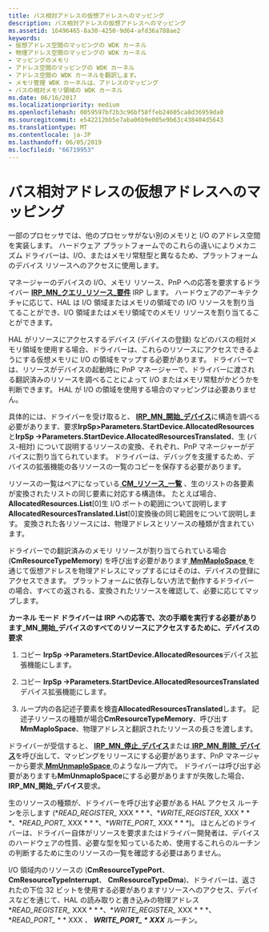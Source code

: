 ```yaml
---
title: バス相対アドレスの仮想アドレスへのマッピング
description: バス相対アドレスの仮想アドレスへのマッピング
ms.assetid: 16496465-8a30-4250-9d64-afd36a788ae2
keywords:
- 仮想アドレス空間のマッピングの WDK カーネル
- 物理アドレス空間のマッピングの WDK カーネル
- マッピングのメモリ
- アドレス空間のマッピングの WDK カーネル
- アドレス空間の WDK カーネルを翻訳します。
- メモリ管理 WDK カーネルは、アドレスのマッピング
- バスの相対メモリ領域の WDK カーネル
ms.date: 06/16/2017
ms.localizationpriority: medium
ms.openlocfilehash: 0059597bf2b3c96bf58ffeb24605ca8d36959da0
ms.sourcegitcommit: e542212bb5e7aba06b9e005e9b63c438404d5643
ms.translationtype: MT
ms.contentlocale: ja-JP
ms.lasthandoff: 06/05/2019
ms.locfileid: "66719953"
---
```

# <a name="mapping-bus-relative-addresses-to-virtual-addresses"></a>バス相対アドレスの仮想アドレスへのマッピング





一部のプロセッサでは、他のプロセッサがない別のメモリと I/O のアドレス空間を実装します。 ハードウェア プラットフォームでのこれらの違いによりメカニズム ドライバーは、I/O、またはメモリ常駐型と異なるため、プラットフォームのデバイス リソースへのアクセスに使用します。

マネージャーのデバイスの I/O、メモリ リソース、PnP への応答を要求するドライバー [ **IRP\_MN\_クエリ\_リソース\_要件**](https://msdn.microsoft.com/library/windows/hardware/ff551715) IRP します。 ハードウェアのアーキテクチャに応じて、HAL は I/O 領域またはメモリの領域での I/O リソースを割り当てることができ、I/O 領域またはメモリ領域でのメモリ リソースを割り当てることができます。

HAL がリソースにアクセスするデバイス (デバイスの登録) などのバスの相対メモリ領域を使用する場合、ドライバーは、これらのリソースにアクセスできるようにする仮想メモリに I/O の領域をマップする必要があります。 ドライバーでは、リソースがデバイスの起動時に PnP マネージャーで、ドライバーに渡される翻訳済みのリソースを調べることによって I/O またはメモリ常駐がかどうかを判断できます。 HAL が I/O の領域を使用する場合のマッピングは必要ありません。

具体的には、ドライバーを受け取ると、 [ **IRP\_MN\_開始\_デバイス**](https://msdn.microsoft.com/library/windows/hardware/ff551749)に構造を調べる必要があります、要求**IrpSp&gt;Parameters.StartDevice.AllocatedResources**と**IrpSp -&gt;Parameters.StartDevice.AllocatedResourcesTranslated**、生 (バス-相対) について説明するリソースの変換、それぞれ、PnP マネージャーがデバイスに割り当てられています。 ドライバーは、デバッグを支援するため、デバイスの拡張機能の各リソースの一覧のコピーを保存する必要があります。

リソースの一覧はペアになっている[ **CM\_リソース\_一覧**](https://msdn.microsoft.com/library/windows/hardware/ff541994) 、生のリストの各要素が変換されたリストの同じ要素に対応する構造体。 たとえば場合、 **AllocatedResources.List**\[0\]生 I/O ポートの範囲について説明します**AllocatedResourcesTranslated.List**\[0\]変換後の同じ範囲をについて説明します。 変換された各リソースには、物理アドレスとリソースの種類が含まれています。

ドライバーでの翻訳済みのメモリ リソースが割り当てられている場合 (**CmResourceTypeMemory**) を呼び出す必要があります[ **MmMapIoSpace** ](https://msdn.microsoft.com/library/windows/hardware/ff554618)を通じて仮想アドレスを物理アドレスにマップするにはそのは、デバイスの登録にアクセスできます。 プラットフォームに依存しない方法で動作するドライバーの場合、すべての返される、変換されたリソースを確認して、必要に応じてマップします。

**カーネル モード ドライバーは IRP への応答で、次の手順を実行する必要があります\_MN\_開始\_デバイスのすべてのリソースにアクセスするために、デバイスの要求**

1.  コピー **IrpSp -&gt;Parameters.StartDevice.AllocatedResources**デバイス拡張機能にします。

2.  コピー **IrpSp -&gt;Parameters.StartDevice.AllocatedResourcesTranslated**デバイス拡張機能にします。

3.  ループ内の各記述子要素を検査**AllocatedResourcesTranslated**します。 記述子リソースの種類が場合**CmResourceTypeMemory**、呼び出す**MmMapIoSpace**、物理アドレスと翻訳されたリソースの長さを渡します。

ドライバーが受信すると、 [ **IRP\_MN\_停止\_デバイス**](https://msdn.microsoft.com/library/windows/hardware/ff551755)または[ **IRP\_MN\_削除\_デバイス**](https://msdn.microsoft.com/library/windows/hardware/ff551738)を呼び出して、マッピングをリリースにする必要があります、PnP マネージャーから要求[ **MmUnmapIoSpace** ](https://msdn.microsoft.com/library/windows/hardware/ff556387)のようなループ内で。 ドライバーは呼び出す必要がありますも**MmUnmapIoSpace**にする必要がありますが失敗した場合、 **IRP\_MN\_開始\_デバイス**要求。

生のリソースの種類が、ドライバーを呼び出す必要がある HAL アクセス ルーチンを示します (**READ_REGISTER_* XXX * * *、**WRITE_REGISTER_* XXX * * *、**READ_PORT_* XXX * * *、**WRITE_PORT_* XXX * * *)。 ほとんどのドライバーは、ドライバー自体がリソースを要求またはドライバー開発者は、デバイスのハードウェアの性質、必要な型を知っているため、使用するこれらのルーチンの判断するために生のリソースの一覧を確認する必要はありません。

 I/O 領域内のリソースの (**CmResourceTypePort**、 **CmResourceTypeInterrupt**、 **CmResourceTypeDma**)、ドライバーは、返されたの下位 32 ビットを使用する必要がありますリソースへのアクセス、デバイスなどを通じて、HAL の読み取りと書き込みの物理アドレス **READ_REGISTER_* XXX * * *、**WRITE_REGISTER_* XXX * * *、**READ_PORT_* * * XXX *、 **WRITE_PORT_ * XXX*** ルーチン。
 
 

 




